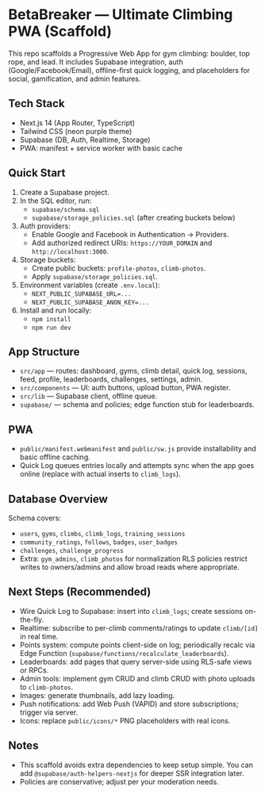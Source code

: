 # BetaBreaker — Ultimate Climbing PWA (Scaffold)

This repo scaffolds a Progressive Web App for gym climbing: boulder, top rope, and lead. It includes Supabase integration, auth (Google/Facebook/Email), offline-first quick logging, and placeholders for social, gamification, and admin features.

## Tech Stack
- Next.js 14 (App Router, TypeScript)
- Tailwind CSS (neon purple theme)
- Supabase (DB, Auth, Realtime, Storage)
- PWA: manifest + service worker with basic cache

## Quick Start
1. Create a Supabase project.
2. In the SQL editor, run:
   - `supabase/schema.sql`
   - `supabase/storage_policies.sql` (after creating buckets below)
3. Auth providers:
   - Enable Google and Facebook in Authentication → Providers.
   - Add authorized redirect URIs: `https://YOUR_DOMAIN` and `http://localhost:3000`.
4. Storage buckets:
   - Create public buckets: `profile-photos`, `climb-photos`.
   - Apply `supabase/storage_policies.sql`.
5. Environment variables (create `.env.local`):
   - `NEXT_PUBLIC_SUPABASE_URL=...`
   - `NEXT_PUBLIC_SUPABASE_ANON_KEY=...`
6. Install and run locally:
   - `npm install`
   - `npm run dev`

## App Structure
- `src/app` — routes: dashboard, gyms, climb detail, quick log, sessions, feed, profile, leaderboards, challenges, settings, admin.
- `src/components` — UI: auth buttons, upload button, PWA register.
- `src/lib` — Supabase client, offline queue.
- `supabase/` — schema and policies; edge function stub for leaderboards.

## PWA
- `public/manifest.webmanifest` and `public/sw.js` provide installability and basic offline caching.
- Quick Log queues entries locally and attempts sync when the app goes online (replace with actual inserts to `climb_logs`).

## Database Overview
Schema covers:
- `users`, `gyms`, `climbs`, `climb_logs`, `training_sessions`
- `community_ratings`, `follows`, `badges`, `user_badges`
- `challenges`, `challenge_progress`
- Extra: `gym_admins`, `climb_photos` for normalization
RLS policies restrict writes to owners/admins and allow broad reads where appropriate.

## Next Steps (Recommended)
- Wire Quick Log to Supabase: insert into `climb_logs`; create sessions on-the-fly.
- Realtime: subscribe to per-climb comments/ratings to update `climb/[id]` in real time.
- Points system: compute points client-side on log; periodically recalc via Edge Function (`supabase/functions/recalculate_leaderboards`).
- Leaderboards: add pages that query server-side using RLS-safe views or RPCs.
- Admin tools: implement gym CRUD and climb CRUD with photo uploads to `climb-photos`.
- Images: generate thumbnails, add lazy loading.
- Push notifications: add Web Push (VAPID) and store subscriptions; trigger via server.
- Icons: replace `public/icons/*` PNG placeholders with real icons.

## Notes
- This scaffold avoids extra dependencies to keep setup simple. You can add `@supabase/auth-helpers-nextjs` for deeper SSR integration later.
- Policies are conservative; adjust per your moderation needs.

